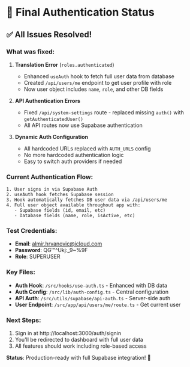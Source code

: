 # 🔐 Final Authentication Status

## ✅ All Issues Resolved!

### What was fixed:

1. **Translation Error** (`roles.authenticated`)
   - Enhanced `useAuth` hook to fetch full user data from database
   - Created `/api/users/me` endpoint to get user profile with role
   - Now user object includes `name`, `role`, and other DB fields

2. **API Authentication Errors** 
   - Fixed `/api/system-settings` route - replaced missing `auth()` with `getAuthenticatedUser()`
   - All API routes now use Supabase authentication

3. **Dynamic Auth Configuration**
   - All hardcoded URLs replaced with `AUTH_URLS` config
   - No more hardcoded authentication logic
   - Easy to switch auth providers if needed

### Current Authentication Flow:

```
1. User signs in via Supabase Auth
2. useAuth hook fetches Supabase session
3. Hook automatically fetches DB user data via /api/users/me
4. Full user object available throughout app with:
   - Supabase fields (id, email, etc)
   - Database fields (name, role, isActive, etc)
```

### Test Credentials:
- **Email**: almir.hrvanovic@icloud.com
- **Password**: QG'"^Ukj:_9~%9F
- **Role**: SUPERUSER

### Key Files:
- **Auth Hook**: `/src/hooks/use-auth.ts` - Enhanced with DB data
- **Auth Config**: `/src/lib/auth-config.ts` - Central configuration
- **API Auth**: `/src/utils/supabase/api-auth.ts` - Server-side auth
- **User Endpoint**: `/src/app/api/users/me/route.ts` - Get current user

### Next Steps:
1. Sign in at http://localhost:3000/auth/signin
2. You'll be redirected to dashboard with full user data
3. All features should work including role-based access

**Status**: Production-ready with full Supabase integration! 🚀